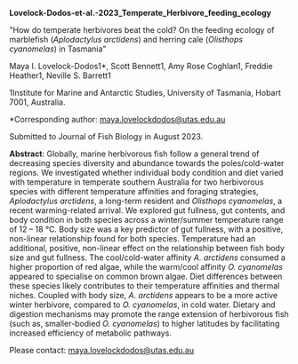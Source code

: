 **Lovelock-Dodos-et-al.-2023_Temperate_Herbivore_feeding_ecology**

"How do temperate herbivores beat the cold? On the feeding ecology of marblefish (_Aplodactylus arctidens_) and herring cale (_Olisthops cyanomelas_) in Tasmania"

Maya I. Lovelock-Dodos1*, Scott Bennett1, Amy Rose Coghlan1, Freddie Heather1, Neville S. Barrett1

1Institute for Marine and Antarctic Studies, University of Tasmania, Hobart 7001, Australia.

*Corresponding author: maya.lovelockdodos@utas.edu.au

Submitted to Journal of Fish Biology in August 2023.

**Abstract**: Globally, marine herbivorous fish follow a general trend of decreasing species diversity and abundance towards the poles/cold-water regions. We investigated whether individual body condition and diet varied with temperature in temperate southern Australia for two herbivorous species with different temperature affinities and foraging strategies, _Aplodactylus arctidens_, a long-term resident and _Olisthops cyanomelas_, a recent warming-related arrival. We explored gut fullness, gut contents, and body condition in both species across a winter/summer temperature range of 12 – 18 °C. Body size was a key predictor of gut fullness, with a positive, non-linear relationship found for both species. Temperature had an additional, positive, non-linear effect on the relationship between fish body size and gut fullness.  The cool/cold-water affinity _A. arctidens_ consumed a higher proportion of red algae, while the warm/cool affinity _O. cyanomelas_ appeared to specialise on common brown algae. Diet differences between these species likely contributes to their temperature affinities and thermal niches. Coupled with body size, _A. arctidens_ appears to be a more active winter herbivore, compared to _O. cyanomelas_, in cold water. Dietary and digestion mechanisms may promote the range extension of herbivorous fish (such as, smaller-bodied _O. cyanomelas_) to higher latitudes by facilitating increased efficiency of metabolic pathways.

Please contact: maya.lovelockdodos@utas.edu.au
